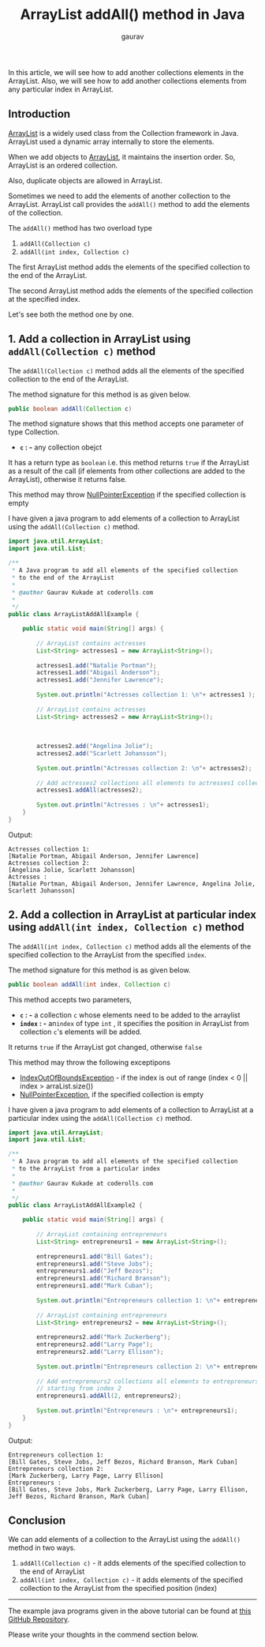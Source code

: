 ﻿---
layout: post
title: "ArrayList addAll() method in Java"
author: gaurav
categories: [Collections, ArrayList]
description: "In this article, we will see how to add another collections elements in the ArrayList. Also, we will see how to add another collections elements from any particular index in ArrayList."
---
In this article, we will see how to add another collections elements in the ArrayList. Also, we will see how to add another collections elements from any particular index in ArrayList.

## Introduction

 [ArrayList](https://coderolls.com/arraylist-in-java/) is a widely used class from the Collection framework in Java. ArrayList used a dynamic array internally to store the elements.

When we add objects to [ArrayList](https://coderolls.com/arraylist-in-java/), it maintains the insertion order. So, ArrayList is an ordered collection.

Also, duplicate objects are allowed in ArrayList.

Sometimes we need to add the elements of another collection to the ArrayList. ArrayList call provides the `addAll()` method to add the elements of the collection.

The `addAll()` method has two overload type 
1. `addAll(Collection c)`
2. `addAll(int index, Collection c)`

The first ArrayList method adds the elements of the specified collection to the end of the ArrayList.

The second ArrayList method adds the elements of the specified collection at the specified index.

Let's see both the method one by one.

## 1. Add a collection in ArrayList using `addAll(Collection c)` method

The `addAll(Collection c)` method adds all the elements of the specified collection to the end of the ArrayList.

The method signature for this method is as given below.
```java
public boolean addAll(Collection c)
```
The method signature shows that this method accepts one parameter of type Collection.

- **`c` : -** any collection obejct

It has a return type as `boolean` i.e. this method returns `true` if the ArrayList as a result of the call (if elements from other collections are added to the ArrayList), otherwise it returns false.

This method may throw [NullPointerException](https://docs.oracle.com/javase/8/docs/api/java/lang/NullPointerException.html "class in java.lang") if the specified collection is empty

I have given a java program to add elements of a collection to ArrayList using the `addAll(Collection c)` method.

```java
import java.util.ArrayList;
import java.util.List;

/**
 * A Java program to add all elements of the specified collection
 * to the end of the ArrayList
 * 
 * @author Gaurav Kukade at coderolls.com
 *
 */
public class ArrayListAddAllExample {

	public static void main(String[] args) {
		
		// ArrayList contains actresses
		List<String> actresses1 = new ArrayList<String>();
		
		actresses1.add("Natalie Portman");
		actresses1.add("Abigail Anderson");
		actresses1.add("Jennifer Lawrence");
		
		System.out.println("Actresses collection 1: \n"+ actresses1 );
		
		// ArrayList contains actresses
		List<String> actresses2 = new ArrayList<String>();
		
		
		
		actresses2.add("Angelina Jolie");
		actresses2.add("Scarlett Johansson");
		
		System.out.println("Actresses collection 2: \n"+ actresses2);
		
		// Add actresses2 collections all elements to actresses1 collection using addAll()method
		actresses1.addAll(actresses2);
		
		System.out.println("Actresses : \n"+ actresses1);
	}
}
```
Output:
```
Actresses collection 1: 
[Natalie Portman, Abigail Anderson, Jennifer Lawrence]
Actresses collection 2: 
[Angelina Jolie, Scarlett Johansson]
Actresses : 
[Natalie Portman, Abigail Anderson, Jennifer Lawrence, Angelina Jolie, Scarlett Johansson]
```

## 2. Add a collection in ArrayList at particular index using `addAll(int index, Collection c)` method

The `addAll(int index, Collection c)` method adds all the elements of the specified collection to the ArrayList from the specified `index`.

The method signature for this method is as given below.
```java
public boolean addAll(int index, Collection c)
```

This method accepts two parameters, 
- **`c`  : -**  a collection `c`  whose elements need to be added to the arraylist
- **`index` : -** an`index` of type  `int` , it specifies the position in ArrayList from collection `c`'s elements will be added.

It returns `true` if the ArrayList got changed, otherwise `false`

This method may throw the following exceptipons
- [IndexOutOfBoundsException](https://docs.oracle.com/javase/8/docs/api/java/lang/IndexOutOfBoundsException.html "class in java.lang")  - if the index is out of range (index < 0 || index > arraList.size())
-  [NullPointerException](https://docs.oracle.com/javase/8/docs/api/java/lang/NullPointerException.html "class in java.lang"), if the specified collection is empty

I have given a java program to add elements of a collection to ArrayList at a particular index using the `addAll(Collection c)` method.
```java
import java.util.ArrayList;
import java.util.List;

/**
 * A Java program to add all elements of the specified collection
 * to the ArrayList from a particular index 
 * 
 * @author Gaurav Kukade at coderolls.com
 *
 */
public class ArrayListAddAllExample2 {

	public static void main(String[] args) {
		
		// ArrayList containing entrepreneurs
		List<String> entrepreneurs1 = new ArrayList<String>();
		
		entrepreneurs1.add("Bill Gates");
		entrepreneurs1.add("Steve Jobs");
		entrepreneurs1.add("Jeff Bezos");
		entrepreneurs1.add("Richard Branson");
		entrepreneurs1.add("Mark Cuban");
		
		System.out.println("Entrepreneurs collection 1: \n"+ entrepreneurs1 );
		
		// ArrayList containing entrepreneurs
		List<String> entrepreneurs2 = new ArrayList<String>();
		
		entrepreneurs2.add("Mark Zuckerberg");
		entrepreneurs2.add("Larry Page");
		entrepreneurs2.add("Larry Ellison");
		
		System.out.println("Entrepreneurs collection 2: \n"+ entrepreneurs2);
		
		// Add entrepreneurs2 collections all elements to entrepreneurs1 collection
		// starting from index 2
		entrepreneurs1.addAll(2, entrepreneurs2);
		
		System.out.println("Entrepreneurs : \n"+ entrepreneurs1);
	}
}
```
Output:
```
Entrepreneurs collection 1: 
[Bill Gates, Steve Jobs, Jeff Bezos, Richard Branson, Mark Cuban]
Entrepreneurs collection 2: 
[Mark Zuckerberg, Larry Page, Larry Ellison]
Entrepreneurs : 
[Bill Gates, Steve Jobs, Mark Zuckerberg, Larry Page, Larry Ellison, Jeff Bezos, Richard Branson, Mark Cuban]
```

## Conclusion

We can add elements of a collection to the ArrayList using the `addAll()` method in two ways.

1. `addAll(Collection c)` - it adds elements of the specified collection to the end of ArrayList
2. `addAll(int index, Collection c)` - it adds elements of the specified collection to the ArrayList from the specified position (index)

---

The example java programs given in the above tutorial can be found at [this GitHub Repository](https://github.com/coderolls/blogpost-coding-examples/tree/main/collections/arraylist/arraylist-addall-method-in-java).

Please write your thoughts in the commend section below.



